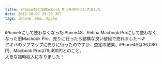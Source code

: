 ```yaml
---
title: iPhone4Sと旧Macbook Proを売りにいきました
date: 2012-10-07 23:29 JST
tags: iPhone, Mac, Apple
---
```


iPhone5にして使わなくなったiPhone4S、Retina Macbook Proにして使わなくなった旧Macbook Pro、売りに行ったら結構な良い値段で売れました～♪  
アキバのソフマップに売りに行ったのですが、査定の結果、iPhone4Sは36,080円、Macbook Proは79,400円とのこと。  
大きな臨時収入になりました！
